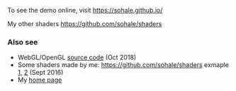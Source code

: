 
To see the demo online, visit
https://sohale.github.io/

My other shaders
https://github.com/sohale/shaders

### Also see
* WebGL/OpenGL [source code](https://github.com/sosi-org/webgl-exercise) (Oct 2018)
* Some shaders made by me: https://github.com/sohale/shaders exmaple [1](https://www.shadertoy.com/view/4lG3Dm), [2](https://www.shadertoy.com/view/llVGzW) (Sept 2016)
* My [home page](https://sohale.github.io)
